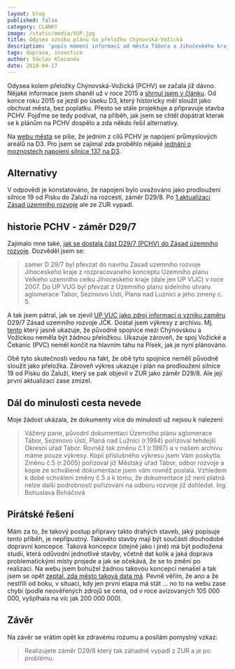 ```yaml
---
layout: blog
published: false
category: CLANKY
image: /static/media/VUP.jpg
title: Odysea vzniku plánu na přeložku Chýnovská-Vožická
description: 'popis mámení informací od města Tábora a Jihočeského kraje jak se dospělo k zámeru na stavbu přeložky Chýnovská-Vožická (D29/7 ZUR)'
tags: doprava, investice
author: Václav Klecanda
date: 2018-04-17
---
```



Odysea kolem přeložky Chýnovská-Vožická (PCHV) se začala již dávno.
Nějaké informace jsem shaněl už v roce 2015 a [shrnul jsem v článku](/clanky/2015/05/14/prelozka-chynovska-vozicka/).
Od konce roku 2015 se jezdí po úseku D3, který historicky měl sloužit jako obchvat města, bez poplatku.
Přesto se stále projektuje a připravuje stavba PCHV.
Pojďme se tedy podívat, na příběh, jak jsem se chtěl dopátrat kterak se k plánům na PCHV dospělo a zda někdo řešil alternativy.

Na [webu města](http://taborcz.eu/napojeni-prumyslove-zony-vozicka/ds-2073/archiv=0&p1=66503) se píše, že jedním z cílů PCHV je napojení průmyslových areálů na D3.
Pro jsem se zajímal zda proběhlo nějaké [jednání o moznostech napojeni silnice 137 na D3](https://www.infoprovsechny.cz/request/jednani_o_moznostech_napojeni_si#incoming-11795).

## Alternativy

V odpovědi je konstatováno, že napojení bylo uvažováno jako prodloužení silnice 19 od Písku do Zaluží na rozcestí, záměr D29/8.
Po [1.aktualizaci Zásad územního rozvoje](http://geoportal.kraj-jihocesky.gov.cz/gs/1-aktualizace-zur/) ale ze ZUR vypadl.

## historie PCHV - záměr D29/7

Zajímalo mne také, [jak se dostala část D29/7 (PCHV) do Zásad územního rozvoje](https://www.infoprovsechny.cz/request/rozhodnuti_o_casti_d297_zasad_uz#incoming-11824).
Dozvěděl jsem se:
> zamer D 29/7 byl pfevzat do navrhu Zasad uzemniho rozvoje Jihoceskeho kraje z rozpracovaneho konceptu Uzemniho planu
Velkeho uzemniho ceiku Jihoceskeho kraje (dale jen UP VIJC) v roce 2007. Do UP VUG byl pfevzat z Uzemniho planu
sidelniho utvaru aglomerace Tabor, Sezimovo Usti, Plana nad Luznici a jeho zmeny c. 5.

A tak jsem pátral, jak se zjevil [UP VUC jako zdroj informací o vzniku zaměru](https://www.infoprovsechny.cz/request/dokumentu_up_vuc_jako_zdroj_info#incoming-11968) D29/7 Zásad uzemního rozvoje JČK.
Dostal jsem výkresy z archivu. Mj. [tento](https://www.infoprovsechny.cz/request/7289/response/11968/attach/4/UP%20aglomerace%20zmena%201a.pdf) který jasně ukazuje, že původně spojnice mezi Chýnovskou a Vožickou neměla být žádnou přeložkou.
Ukazuje zároveň, že spoj Vožické a Čekanic (PVC) neměl končit na hlavním tahu na Písek, jak je nyní plánováno.

Obě tyto skutečnosti vedou na fakt, že obě tyto spojnice neměli původně sloužit jako přeložka.
Zároveň výkres ukazuje i plán na prodloužení silnice 19 od Písku do Zaluží, který se pak objevil v ZUR jako záměr D29/8.
Ale její první aktualizací zase zmizel.

## Dál do minulosti cesta nevede

Moje žádost ukázala, že dokumenty více do minulosti už nejsou k nalezení:

> Vážený pane,
původní dokumentaci Územního plánu aglomerace Tábor, Sezimovo Ústí, Planá nad Lužnicí (r.1994) pořizoval tehdejší Okresní úřad Tábor. Rovněž tak změnu č.1 (r.1997) a v našem archivu máme pouze výkresy. Kopii příslušného výkresu jsem Vám poskytla.
Změnu č.5 (r.2005) pořizoval již Městský úřad Tábor, odbor rozvoje a kopie ze schválené dokumentace jsem vám rovněž poslala. Vzhledem k době schválení změny č.5 a k tomu, že dokumentace již není platná nelze další podrobnosti pořizování na odboru rozvoje již dohledat. Ing. Bohuslava Boháčová

## Pirátské řešení

Mám za to, že takový postup přípravy takto drahých staveb, jaký popisuje tento příběh, je nepřípustný.
Takovéto stavby mají být součástí dlouhodobé dopravní koncepce.
Taková koncepce (stejně jako i jiné) má být podložena studií, která odůvodní jednotlivé stavby, včetně dat kolik a jaká doprava problematickými místy projede a jak se očekává, že se to změní po realizaci.
Na webu jsem bohužel žádnou takovou koncepci nenašel a tak jsem se opět [zeptal, zda město taková data má](https://www.infoprovsechny.cz/request/cile_realizace_prelozky_chynovsk#incoming-12051).
Pevně věřím, že ano a že nestřílí od boku, v situaci, kdy jen první etapa má stát ... no to na webu zase chybí (podle neověřených zdrojů se cena, od v roce avizovaných 105 000 000, vyšplhala na víc jak 200 000 000).

## Závěr

Na závěr se vrátim opět ke zdravému rozumu a posílám pomyslný vzkaz:
> Realizujete záměr D29/8 který tak záhadně vypadl z ZUR a je po problému.
